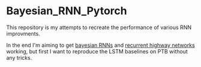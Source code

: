 # Bayesian_RNN_Pytorch

This repository is my attempts to recreate the performance of various RNN improvments.

In the end I'm aiming to get [bayesian RNNs](https://arxiv.org/pdf/1704.02798.pdf) and [recurrent highway networks](https://arxiv.org/abs/1607.03474) working, but first I want to reproduce the LSTM baselines on PTB without any tricks.
